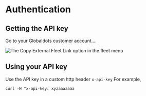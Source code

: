 # Authentication 
## Getting the API key
Go to your Globaldots customer account....

![The Copy External Fleet Link option in the fleet menu](../../_images/crest_fleet_link.png)

## Using your API key
Use the API key in a custom http header `x-api-key`
For example, 

`curl -H "x-api-key: xyzaaaaaaa`
